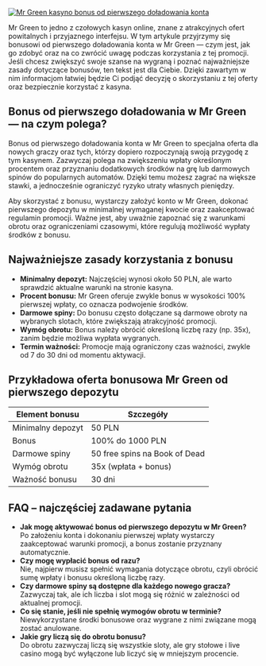 [![Mr Green kasyno bonus od pierwszego doładowania konta](https://123-caf.pages.dev/gitsignup.png)](https://vrmoo.ru/Bt82HjjY)

<p>Mr Green to jedno z czołowych kasyn online, znane z atrakcyjnych ofert powitalnych i przyjaznego interfejsu. W tym artykule przyjrzymy się bonusowi od pierwszego doładowania konta w Mr Green — czym jest, jak go zdobyć oraz na co zwrócić uwagę podczas korzystania z tej promocji. Jeśli chcesz zwiększyć swoje szanse na wygraną i poznać najważniejsze zasady dotyczące bonusów, ten tekst jest dla Ciebie. Dzięki zawartym w nim informacjom łatwiej będzie Ci podjąć decyzję o skorzystaniu z tej oferty oraz bezpiecznie korzystać z kasyna.</p>  <h2>Bonus od pierwszego doładowania w Mr Green — na czym polega?</h2> <p>Bonus od pierwszego doładowania konta w Mr Green to specjalna oferta dla nowych graczy oraz tych, którzy dopiero rozpoczynają swoją przygodę z tym kasynem. Zazwyczaj polega na zwiększeniu wpłaty określonym procentem oraz przyznaniu dodatkowych środków na grę lub darmowych spinów do popularnych automatów. Dzięki temu możesz zagrać na większe stawki, a jednocześnie ograniczyć ryzyko utraty własnych pieniędzy.</p> <p>Aby skorzystać z bonusu, wystarczy założyć konto w Mr Green, dokonać pierwszego depozytu w minimalnej wymaganej kwocie oraz zaakceptować regulamin promocji. Ważne jest, aby uważnie zapoznać się z warunkami obrotu oraz ograniczeniami czasowymi, które regulują możliwość wypłaty środków z bonusu.</p>  <h2>Najważniejsze zasady korzystania z bonusu</h2> <ul>   <li><strong>Minimalny depozyt:</strong> Najczęściej wynosi około 50 PLN, ale warto sprawdzić aktualne warunki na stronie kasyna.</li>   <li><strong>Procent bonusu:</strong> Mr Green oferuje zwykle bonus w wysokości 100% pierwszej wpłaty, co oznacza podwojenie środków.</li>   <li><strong>Darmowe spiny:</strong> Do bonusu często dołączane są darmowe obroty na wybranych slotach, które zwiększają atrakcyjność promocji.</li>   <li><strong>Wymóg obrotu:</strong> Bonus należy obrócić określoną liczbę razy (np. 35x), zanim będzie możliwa wypłata wygranych.</li>   <li><strong>Termin ważności:</strong> Promocje mają ograniczony czas ważności, zwykle od 7 do 30 dni od momentu aktywacji.</li> </ul>  <h2>Przykładowa oferta bonusowa Mr Green od pierwszego depozytu</h2> <table>   <thead>     <tr>       <th>Element bonusu</th>       <th>Szczegóły</th>     </tr>   </thead>   <tbody>     <tr>       <td>Minimalny depozyt</td>       <td>50 PLN</td>     </tr>     <tr>       <td>Bonus</td>       <td>100% do 1000 PLN</td>     </tr>     <tr>       <td>Darmowe spiny</td>       <td>50 free spins na Book of Dead</td>     </tr>     <tr>       <td>Wymóg obrotu</td>       <td>35x (wpłata + bonus)</td>     </tr>     <tr>       <td>Ważność bonusu</td>       <td>30 dni</td>     </tr>   </tbody> </table>  <h2>FAQ – najczęściej zadawane pytania</h2> <ul>   <li><strong>Jak mogę aktywować bonus od pierwszego depozytu w Mr Green?</strong><br>Po założeniu konta i dokonaniu pierwszej wpłaty wystarczy zaakceptować warunki promocji, a bonus zostanie przyznany automatycznie.</li>   <li><strong>Czy mogę wypłacić bonus od razu?</strong><br>Nie, najpierw musisz spełnić wymagania dotyczące obrotu, czyli obrócić sumę wpłaty i bonusu określoną liczbę razy.</li>   <li><strong>Czy darmowe spiny są dostępne dla każdego nowego gracza?</strong><br>Zazwyczaj tak, ale ich liczba i slot mogą się różnić w zależności od aktualnej promocji.</li>   <li><strong>Co się stanie, jeśli nie spełnię wymogów obrotu w terminie?</strong><br>Niewykorzystane środki bonusowe oraz wygrane z nimi związane mogą zostać anulowane.</li>   <li><strong>Jakie gry liczą się do obrotu bonusu?</strong><br>Do obrotu zazwyczaj liczą się wszystkie sloty, ale gry stołowe i live casino mogą być wyłączone lub liczyć się w mniejszym procencie.</li> </ul>